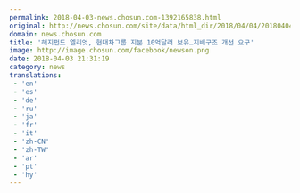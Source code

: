 ```yaml
---
permalink: 2018-04-03-news.chosun.com-1392165838.html
original: http://news.chosun.com/site/data/html_dir/2018/04/04/2018040400307.html
domain: news.chosun.com
title: '헤지펀드 엘리엇, 현대차그룹 지분 10억달러 보유…지배구조 개선 요구'
image: http://image.chosun.com/facebook/newson.png
date: 2018-04-03 21:31:19
category: news
translations: 
 - 'en'
 - 'es'
 - 'de'
 - 'ru'
 - 'ja'
 - 'fr'
 - 'it'
 - 'zh-CN'
 - 'zh-TW'
 - 'ar'
 - 'pt'
 - 'hy'
---
```


